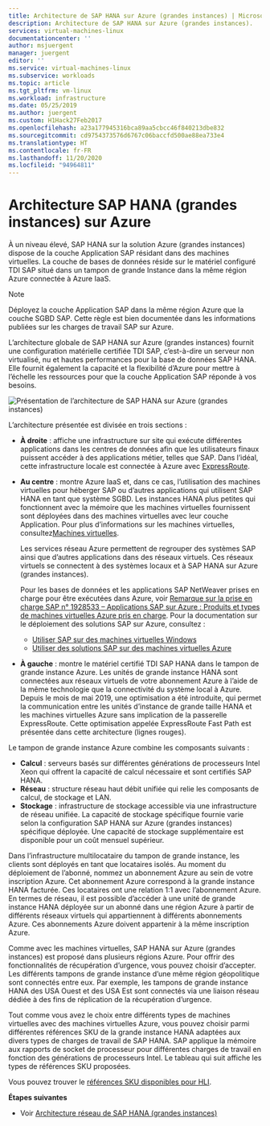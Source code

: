 ```yaml
---
title: Architecture de SAP HANA sur Azure (grandes instances) | Microsoft Docs
description: Architecture de SAP HANA sur Azure (grandes instances).
services: virtual-machines-linux
documentationcenter: ''
author: msjuergent
manager: juergent
editor: ''
ms.service: virtual-machines-linux
ms.subservice: workloads
ms.topic: article
ms.tgt_pltfrm: vm-linux
ms.workload: infrastructure
ms.date: 05/25/2019
ms.author: juergent
ms.custom: H1Hack27Feb2017
ms.openlocfilehash: a23a177945316bca89aa5cbcc46f840213dbe832
ms.sourcegitcommit: cd9754373576d6767c06baccfd500ae88ea733e4
ms.translationtype: HT
ms.contentlocale: fr-FR
ms.lasthandoff: 11/20/2020
ms.locfileid: "94964811"
---
```

# <a name="sap-hana-large-instances-architecture-on-azure"></a>Architecture SAP HANA (grandes instances) sur Azure

À un niveau élevé, SAP HANA sur la solution Azure (grandes instances) dispose de la couche Application SAP résidant dans des machines virtuelles. La couche de bases de données réside sur le matériel configuré TDI SAP situé dans un tampon de grande Instance dans la même région Azure connectée à Azure IaaS.

> [!NOTE]
> Déployez la couche Application SAP dans la même région Azure que la couche SGBD SAP. Cette règle est bien documentée dans les informations publiées sur les charges de travail SAP sur Azure. 

L’architecture globale de SAP HANA sur Azure (grandes instances) fournit une configuration matérielle certifiée TDI SAP, c’est-à-dire un serveur non virtualisé, nu et hautes performances pour la base de données SAP HANA. Elle fournit également la capacité et la flexibilité d’Azure pour mettre à l’échelle les ressources pour que la couche Application SAP réponde à vos besoins.

![Présentation de l’architecture de SAP HANA sur Azure (grandes instances)](./media/hana-overview-architecture/image1-architecture.png)

L’architecture présentée est divisée en trois sections :

- **À droite** : affiche une infrastructure sur site qui exécute différentes applications dans les centres de données afin que les utilisateurs finaux puissent accéder à des applications métier, telles que SAP. Dans l’idéal, cette infrastructure locale est connectée à Azure avec [ExpressRoute](https://azure.microsoft.com/services/expressroute/).

- **Au centre** : montre Azure IaaS et, dans ce cas, l’utilisation des machines virtuelles pour héberger SAP ou d’autres applications qui utilisent SAP HANA en tant que système SGBD. Les instances HANA plus petites qui fonctionnent avec la mémoire que les machines virtuelles fournissent sont déployées dans des machines virtuelles avec leur couche Application. Pour plus d’informations sur les machines virtuelles, consultez[Machines virtuelles](https://azure.microsoft.com/services/virtual-machines/).

   Les services réseau Azure permettent de regrouper des systèmes SAP ainsi que d’autres applications dans des réseaux virtuels. Ces réseaux virtuels se connectent à des systèmes locaux et à SAP HANA sur Azure (grandes instances).

   Pour les bases de données et les applications SAP NetWeaver prises en charge pour être exécutées dans Azure, voir [Remarque sur la prise en charge SAP n° 1928533 – Applications SAP sur Azure : Produits et types de machines virtuelles Azure pris en charge](https://launchpad.support.sap.com/#/notes/1928533). Pour la documentation sur le déploiement des solutions SAP sur Azure, consultez :

  -  [Utiliser SAP sur des machines virtuelles Windows](./get-started.md?toc=/azure/virtual-machines/linux/toc.json)
  -  [Utiliser des solutions SAP sur des machines virtuelles Azure](get-started.md?toc=%2fazure%2fvirtual-machines%2flinux%2ftoc.json)

- **À gauche** : montre le matériel certifié TDI SAP HANA dans le tampon de grande instance Azure. Les unités de grande instance HANA sont connectées aux réseaux virtuels de votre abonnement Azure à l’aide de la même technologie que la connectivité du système local à Azure. Depuis le mois de mai 2019, une optimisation a été introduite, qui permet la communication entre les unités d’instance de grande taille HANA et les machines virtuelles Azure sans implication de la passerelle ExpressRoute. Cette optimisation appelée ExpressRoute Fast Path est présentée dans cette architecture (lignes rouges). 

Le tampon de grande instance Azure combine les composants suivants :

- **Calcul** : serveurs basés sur différentes générations de processeurs Intel Xeon qui offrent la capacité de calcul nécessaire et sont certifiés SAP HANA.
- **Réseau** : structure réseau haut débit unifiée qui relie les composants de calcul, de stockage et LAN.
- **Stockage** : infrastructure de stockage accessible via une infrastructure de réseau unifiée. La capacité de stockage spécifique fournie varie selon la configuration SAP HANA sur Azure (grandes instances) spécifique déployée. Une capacité de stockage supplémentaire est disponible pour un coût mensuel supérieur.

Dans l’infrastructure multilocataire du tampon de grande instance, les clients sont déployés en tant que locataires isolés. Au moment du déploiement de l’abonné, nommez un abonnement Azure au sein de votre inscription Azure. Cet abonnement Azure correspond à la grande instance HANA facturée. Ces locataires ont une relation 1:1 avec l’abonnement Azure. En termes de réseau, il est possible d’accéder à une unité de grande instance HANA déployée sur un abonné dans une région Azure à partir de différents réseaux virtuels qui appartiennent à différents abonnements Azure. Ces abonnements Azure doivent appartenir à la même inscription Azure. 

Comme avec les machines virtuelles, SAP HANA sur Azure (grandes instances) est proposé dans plusieurs régions Azure. Pour offrir des fonctionnalités de récupération d’urgence, vous pouvez choisir d’accepter. Les différents tampons de grande instance d’une même région géopolitique sont connectés entre eux. Par exemple, les tampons de grande instance HANA des USA Ouest et des USA Est sont connectés via une liaison réseau dédiée à des fins de réplication de la récupération d’urgence. 

Tout comme vous avez le choix entre différents types de machines virtuelles avec des machines virtuelles Azure, vous pouvez choisir parmi différentes références SKU de la grande instance HANA adaptées aux divers types de charges de travail de SAP HANA. SAP applique la mémoire aux rapports de socket de processeur pour différentes charges de travail en fonction des générations de processeurs Intel. Le tableau qui suit affiche les types de références SKU proposées.

Vous pouvez trouver le [références SKU disponibles pour HLI](hana-available-skus.md).

**Étapes suivantes**
- Voir [Architecture réseau de SAP HANA (grandes instances)](hana-network-architecture.md)

